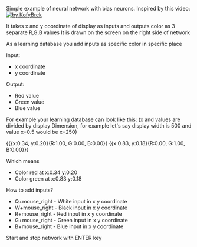 Simple example of neural network with bias neurons.
Inspired by this video:
[![by KofyBrek](https://img.youtube.com/vi/Zrrnqd0rCXg&t=3s/0.jpg)](https://www.youtube.com/watch?v=Zrrnqd0rCXg&t=3s)

It takes x and y coordinate of display as inputs and outputs color as 3 separate R,G,B values
It is drawn on the screen on the right side of network

As a learning database you add inputs as specific color in specific place

Input:
- x coordinate
- y coordinate

Output:
- Red value
- Green value
- Blue value

For example your learning database can look like this:
(x and values are divided by display Dimension, for example let's say display width is 500 and value x=0.5 would be x=250)

{{{x:0.34, y:0.20}{R:1.00, G:0.00, B:0.00}} {{x:0.83, y:0.18}{R:0.00, G:1.00, B:0.00}}}

Which means 
- Color red at x:0.34 y:0.20
- Color green at x:0.83 y:0.18

How to add inputs?
- Q+mouse_right - White input in x y coordinate
- W+mouse_right - Black input in x y coordinate
- R+mouse_right - Red input in x y coordinate
- G+mouse_right - Green input in x y coordinate
- B+mouse_right - Blue input in x y coordinate

Start and stop network with ENTER key